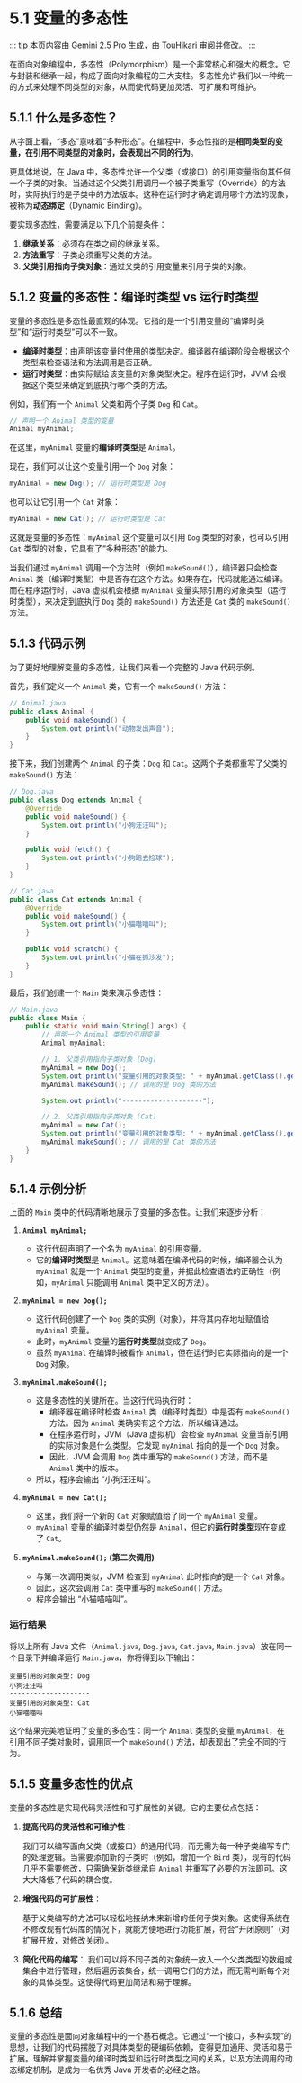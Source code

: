 # 5.1 变量的多态性

::: tip
本页内容由 Gemini 2.5 Pro 生成，由 [TouHikari](https://github.com/TouHikari/) 审阅并修改。
:::

在面向对象编程中，多态性（Polymorphism）是一个非常核心和强大的概念。它与封装和继承一起，构成了面向对象编程的三大支柱。多态性允许我们以一种统一的方式来处理不同类型的对象，从而使代码更加灵活、可扩展和可维护。

## 5.1.1 什么是多态性？

从字面上看，“多态”意味着“多种形态”。在编程中，多态性指的是**相同类型的变量，在引用不同类型的对象时，会表现出不同的行为**。

更具体地说，在 Java 中，多态性允许一个父类（或接口）的引用变量指向其任何一个子类的对象。当通过这个父类引用调用一个被子类重写（Override）的方法时，实际执行的是子类中的方法版本。这种在运行时才确定调用哪个方法的现象，被称为**动态绑定**（Dynamic Binding）。

要实现多态性，需要满足以下几个前提条件：

1.  **继承关系**：必须存在类之间的继承关系。
2.  **方法重写**：子类必须重写父类的方法。
3.  **父类引用指向子类对象**：通过父类的引用变量来引用子类的对象。

## 5.1.2 变量的多态性：编译时类型 vs 运行时类型

变量的多态性是多态性最直观的体现。它指的是一个引用变量的“编译时类型”和“运行时类型”可以不一致。

- **编译时类型**：由声明该变量时使用的类型决定。编译器在编译阶段会根据这个类型来检查语法和方法调用是否正确。
- **运行时类型**：由实际赋给该变量的对象类型决定。程序在运行时，JVM 会根据这个类型来确定到底执行哪个类的方法。

例如，我们有一个 `Animal` 父类和两个子类 `Dog` 和 `Cat`。

```java
// 声明一个 Animal 类型的变量
Animal myAnimal;
```

在这里，`myAnimal` 变量的**编译时类型**是 `Animal`。

现在，我们可以让这个变量引用一个 `Dog` 对象：

```java
myAnimal = new Dog(); // 运行时类型是 Dog
```

也可以让它引用一个 `Cat` 对象：

```java
myAnimal = new Cat(); // 运行时类型是 Cat
```

这就是变量的多态性：`myAnimal` 这个变量可以引用 `Dog` 类型的对象，也可以引用 `Cat` 类型的对象，它具有了“多种形态”的能力。

当我们通过 `myAnimal` 调用一个方法时（例如 `makeSound()`），编译器只会检查 `Animal` 类（编译时类型）中是否存在这个方法。如果存在，代码就能通过编译。而在程序运行时，Java 虚拟机会根据 `myAnimal` 变量实际引用的对象类型（运行时类型），来决定到底执行 `Dog` 类的 `makeSound()` 方法还是 `Cat` 类的 `makeSound()` 方法。

## 5.1.3 代码示例

为了更好地理解变量的多态性，让我们来看一个完整的 Java 代码示例。

首先，我们定义一个 `Animal` 类，它有一个 `makeSound()` 方法：

```java
// Animal.java
public class Animal {
    public void makeSound() {
        System.out.println("动物发出声音");
    }
}
```

接下来，我们创建两个 `Animal` 的子类：`Dog` 和 `Cat`。这两个子类都重写了父类的 `makeSound()` 方法：

```java
// Dog.java
public class Dog extends Animal {
    @Override
    public void makeSound() {
        System.out.println("小狗汪汪叫");
    }

    public void fetch() {
        System.out.println("小狗跑去捡球");
    }
}
```

```java
// Cat.java
public class Cat extends Animal {
    @Override
    public void makeSound() {
        System.out.println("小猫喵喵叫");
    }

    public void scratch() {
        System.out.println("小猫在抓沙发");
    }
}
```

最后，我们创建一个 `Main` 类来演示多态性：

```java
// Main.java
public class Main {
    public static void main(String[] args) {
        // 声明一个 Animal 类型的引用变量
        Animal myAnimal;

        // 1. 父类引用指向子类对象 (Dog)
        myAnimal = new Dog();
        System.out.println("变量引用的对象类型: " + myAnimal.getClass().getName());
        myAnimal.makeSound(); // 调用的是 Dog 类的方法

        System.out.println("--------------------");

        // 2. 父类引用指向子类对象 (Cat)
        myAnimal = new Cat();
        System.out.println("变量引用的对象类型: " + myAnimal.getClass().getName());
        myAnimal.makeSound(); // 调用的是 Cat 类的方法
    }
}
```

## 5.1.4 示例分析

上面的 `Main` 类中的代码清晰地展示了变量的多态性。让我们来逐步分析：

1.  **`Animal myAnimal;`**

    - 这行代码声明了一个名为 `myAnimal` 的引用变量。
    - 它的**编译时类型**是 `Animal`。这意味着在编译代码的时候，编译器会认为 `myAnimal` 就是一个 `Animal` 类型的变量，并据此检查语法的正确性（例如，`myAnimal` 只能调用 `Animal` 类中定义的方法）。

2.  **`myAnimal = new Dog();`**

    - 这行代码创建了一个 `Dog` 类的实例（对象），并将其内存地址赋值给 `myAnimal` 变量。
    - 此时，`myAnimal` 变量的**运行时类型**就变成了 `Dog`。
    - 虽然 `myAnimal` 在编译时被看作 `Animal`，但在运行时它实际指向的是一个 `Dog` 对象。

3.  **`myAnimal.makeSound();`**

    - 这是多态性的关键所在。当这行代码执行时：
      - 编译器在编译时检查 `Animal` 类（编译时类型）中是否有 `makeSound()` 方法。因为 `Animal` 类确实有这个方法，所以编译通过。
      - 在程序运行时，JVM（Java 虚拟机）会检查 `myAnimal` 变量当前引用的实际对象是什么类型。它发现 `myAnimal` 指向的是一个 `Dog` 对象。
      - 因此，JVM 会调用 `Dog` 类中重写的 `makeSound()` 方法，而不是 `Animal` 类中的版本。
    - 所以，程序会输出 “小狗汪汪叫”。

4.  **`myAnimal = new Cat();`**

    - 这里，我们将一个新的 `Cat` 对象赋值给了同一个 `myAnimal` 变量。
    - `myAnimal` 变量的编译时类型仍然是 `Animal`，但它的**运行时类型**现在变成了 `Cat`。

5.  **`myAnimal.makeSound();` (第二次调用)**
    - 与第一次调用类似，JVM 检查到 `myAnimal` 此时指向的是一个 `Cat` 对象。
    - 因此，这次会调用 `Cat` 类中重写的 `makeSound()` 方法。
    - 程序会输出 “小猫喵喵叫”。

### 运行结果

将以上所有 Java 文件（`Animal.java`, `Dog.java`, `Cat.java`, `Main.java`）放在同一个目录下并编译运行 `Main.java`，你将得到以下输出：

```text
变量引用的对象类型: Dog
小狗汪汪叫
--------------------
变量引用的对象类型: Cat
小猫喵喵叫
```

这个结果完美地证明了变量的多态性：同一个 `Animal` 类型的变量 `myAnimal`，在引用不同子类对象时，调用同一个 `makeSound()` 方法，却表现出了完全不同的行为。

## 5.1.5 变量多态性的优点

变量的多态性是实现代码灵活性和可扩展性的关键。它的主要优点包括：

1.  **提高代码的灵活性和可维护性**：

    我们可以编写面向父类（或接口）的通用代码，而无需为每一种子类编写专门的处理逻辑。当需要添加新的子类时（例如，增加一个 `Bird` 类），现有的代码几乎不需要修改，只需确保新类继承自 `Animal` 并重写了必要的方法即可。这大大降低了代码的耦合度。

2.  **增强代码的可扩展性**：

    基于父类编写的方法可以轻松地接纳未来新增的任何子类对象。这使得系统在不修改现有代码库的情况下，就能方便地进行功能扩展，符合“开闭原则”（对扩展开放，对修改关闭）。

3.  **简化代码的编写**：
    我们可以将不同子类的对象统一放入一个父类类型的数组或集合中进行管理，然后遍历该集合，统一调用它们的方法，而无需判断每个对象的具体类型。这使得代码更加简洁和易于理解。

## 5.1.6 总结

变量的多态性是面向对象编程中的一个基石概念。它通过“一个接口，多种实现”的思想，让我们的代码摆脱了对具体类型的硬编码依赖，变得更加通用、灵活和易于扩展。理解并掌握变量的编译时类型和运行时类型之间的关系，以及方法调用的动态绑定机制，是成为一名优秀 Java 开发者的必经之路。
